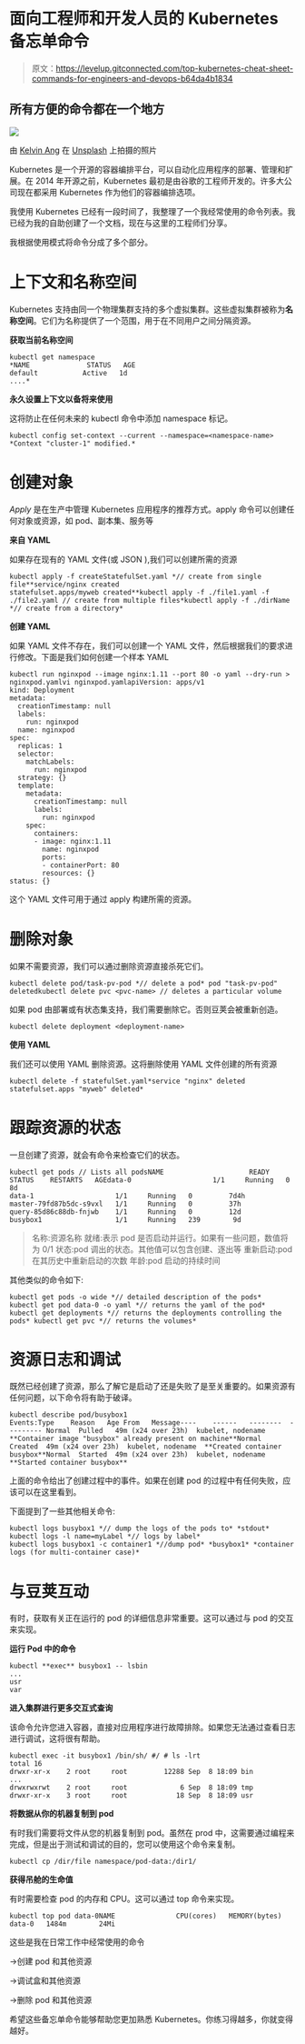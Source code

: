# 面向工程师和开发人员的 Kubernetes 备忘单命令

> 原文：<https://levelup.gitconnected.com/top-kubernetes-cheat-sheet-commands-for-engineers-and-devops-b64da4b1834>

## 所有方便的命令都在一个地方

![](img/f4844787f4ba1b613fa29426f7f087c5.png)

由 [Kelvin Ang](https://unsplash.com/@kelvin1987?utm_source=unsplash&utm_medium=referral&utm_content=creditCopyText) 在 [Unsplash](https://unsplash.com/s/photos/server?utm_source=unsplash&utm_medium=referral&utm_content=creditCopyText) 上拍摄的照片

Kubernetes 是一个开源的容器编排平台，可以自动化应用程序的部署、管理和扩展。在 2014 年开源之前，Kubernetes 最初是由谷歌的工程师开发的。许多大公司现在都采用 Kubernetes 作为他们的容器编排选项。

我使用 Kubernetes 已经有一段时间了，我整理了一个我经常使用的命令列表。我已经为我的自助创建了一个文档，现在与这里的工程师们分享。

我根据使用模式将命令分成了多个部分。

# 上下文和名称空间

Kubernetes 支持由同一个物理集群支持的多个虚拟集群。这些虚拟集群被称为**名称空间**。它们为名称提供了一个范围，用于在不同用户之间分隔资源。

**获取当前名称空间**

```
kubectl get namespace
*NAME              STATUS   AGE
default           Active   1d
....*
```

**永久设置上下文以备将来使用**

这将防止在任何未来的 kubectl 命令中添加 namespace 标记。

```
kubectl config set-context --current --namespace=<namespace-name>
*Context "cluster-1" modified.*
```

# 创建对象

*Apply* 是在生产中管理 Kubernetes 应用程序的推荐方式。apply 命令可以创建任何对象或资源，如 pod、副本集、服务等

**来自 YAML**

如果存在现有的 YAML 文件(或 JSON ),我们可以创建所需的资源

```
kubectl apply -f createStatefulSet.yaml *// create from single file**service/nginx created
statefulset.apps/myweb created**kubectl apply -f ./file1.yaml -f ./file2.yaml // create from multiple files*kubectl apply -f ./dirName *// create from a directory*
```

**创建 YAML**

如果 YAML 文件不存在，我们可以创建一个 YAML 文件，然后根据我们的要求进行修改。下面是我们如何创建一个样本 YAML

```
kubectl run nginxpod --image nginx:1.11 --port 80 -o yaml --dry-run > nginxpod.yamlvi nginxpod.yamlapiVersion: apps/v1
kind: Deployment
metadata:
  creationTimestamp: null
  labels:
    run: nginxpod
  name: nginxpod
spec:
  replicas: 1
  selector:
    matchLabels:
      run: nginxpod
  strategy: {}
  template:
    metadata:
      creationTimestamp: null
      labels:
        run: nginxpod
    spec:
      containers:
      - image: nginx:1.11
        name: nginxpod
        ports:
        - containerPort: 80
        resources: {}
status: {}
```

这个 YAML 文件可用于通过 apply 构建所需的资源。

# **删除对象**

如果不需要资源，我们可以通过删除资源直接杀死它们。

```
kubectl delete pod/task-pv-pod *// delete a pod* pod "task-pv-pod" deletedkubectl delete pvc <pvc-name> // deletes a particular volume
```

如果 pod 由部署或有状态集支持，我们需要删除它。否则豆荚会被重新创造。

```
kubectl delete deployment <deployment-name>
```

**使用 YAML**

我们还可以使用 YAML 删除资源。这将删除使用 YAML 文件创建的所有资源

```
kubectl delete -f statefulSet.yaml*service "nginx" deleted
statefulset.apps "myweb" deleted*
```

# 跟踪资源的状态

一旦创建了资源，就会有命令来检查它们的状态。

```
kubectl get pods // Lists all podsNAME                     READY   STATUS    RESTARTS   AGEdata-0                    1/1     Running   0         8d
data-1                    1/1     Running   0         7d4h
master-79fd87b5dc-s9vxl   1/1     Running   0         37h
query-85d86c88db-fnjwb    1/1     Running   0         12d
busybox1                  1/1     Running   239        9d
```

> 名称:资源名称
> 就绪:表示 pod 是否启动并运行。如果有一些问题，数值将为 0/1
> 状态:pod 调出的状态。其他值可以包含创建、逐出等
> 重新启动:pod 在其历史中重新启动的次数
> 年龄:pod 启动的持续时间

其他类似的命令如下:

```
kubectl get pods -o wide *// detailed description of the pods*
kubectl get pod data-0 -o yaml *// returns the yaml of the pod*
kubectl get deployments *// returns the deployments controlling the pods* kubectl get pvc *// returns the volumes*
```

# 资源日志和调试

既然已经创建了资源，那么了解它是启动了还是失败了是至关重要的。如果资源有任何问题，以下命令将有助于破译。

```
kubectl describe pod/busybox1
Events:Type    Reason   Age From   Message----    ------   --------  --------- Normal  Pulled   49m (x24 over 23h)  kubelet, nodename  **Container image "busybox" already present on machine**Normal  Created  49m (x24 over 23h)  kubelet, nodename  **Created container busybox**Normal  Started  49m (x24 over 23h)  kubelet, nodename  **Started container busybox**
```

上面的命令给出了创建过程中的事件。如果在创建 pod 的过程中有任何失败，应该可以在这里看到。

下面提到了一些其他相关命令:

```
kubectl logs busybox1 *// dump the logs of the pods to* *stdout* kubectl logs -l name=myLabel *// logs by label*
kubectl logs busybox1 -c container1 *//dump pod* *busybox1* *container logs (for multi-container case)* 
```

# 与豆荚互动

有时，获取有关正在运行的 pod 的详细信息非常重要。这可以通过与 pod 的交互来实现。

**运行 Pod 中的命令**

```
kubectl **exec** busybox1 -- lsbin
...
usr
var
```

**进入集群进行更多交互式查询**

该命令允许您进入容器，直接对应用程序进行故障排除。如果您无法通过查看日志进行调试，这将很有帮助。

```
kubectl exec -it busybox1 /bin/sh/ #/ # ls -lrt
total 16
drwxr-xr-x    2 root     root         12288 Sep  8 18:09 bin
...
drwxrwxrwt    2 root     root             6 Sep  8 18:09 tmp
drwxr-xr-x    3 root     root            18 Sep  8 18:09 usr
```

**将数据从你的机器复制到 pod**

有时我们需要将文件从您的机器复制到 pod。虽然在 prod 中，这需要通过编程来完成，但是出于测试和调试的目的，您可以使用这个命令来复制。

```
kubectl cp /dir/file namespace/pod-data:/dir1/
```

**获得吊舱的生命值**

有时需要检查 pod 的内存和 CPU。这可以通过 top 命令来实现。

```
kubectl top pod data-0NAME               CPU(cores)   MEMORY(bytes)
data-0   1484m        24Mi
```

这些是我在日常工作中经常使用的命令

→创建 pod 和其他资源

→调试盒和其他资源

→删除 pod 和其他资源

希望这些备忘单命令能够帮助您更加熟悉 Kubernetes。你练习得越多，你就变得越好。